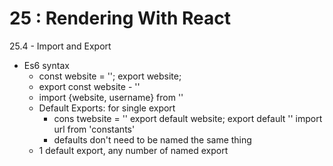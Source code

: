 # 25 : Rendering With React

25.4 - Import and Export

- Es6 syntax
    - const website = ''; export website;
    - export const website - ''
    - import {website, username} from ''
    - Default Exports: for single export
        - cons twebsite = ''
            export default website;
            export default ''
            import url from 'constants'
        - defaults don't need to be named the same thing
    - 1 default export, any number of named export
